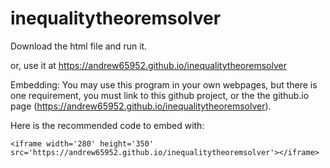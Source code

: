 # inequalitytheoremsolver

Download the html file and run it.


or, use it at https://andrew65952.github.io/inequalitytheoremsolver 

Embedding: You may use this program in your own webpages, but there is one requirement, you must link to this github project, or the the github.io page (https://andrew65952.github.io/inequalitytheoremsolver).

Here is the recommended code to embed with:

`<iframe width='280' height='350' src='https://andrew65952.github.io/inequalitytheoremsolver'></iframe>`
